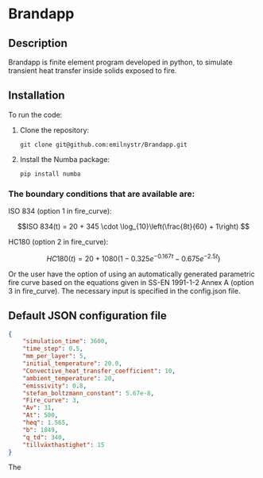 # Brandapp

## Description
Brandapp is finite element program developed in python, to simulate transient heat transfer inside solids exposed to fire.

## Installation
To run the code:

1. Clone the repository:
   ```
   git clone git@github.com:emilnystr/Brandapp.git
   ```

2. Install the Numba package:
   ```
   pip install numba
   ```


### The boundary conditions that are available are:
ISO 834 (option 1 in fire_curve):

$$ISO 834(t) = 20 + 345 \cdot \log_{10}\left(\frac{8t}{60} + 1\right) $$

HC180 (option 2 in fire_curve): 

$$HC180(t) = 20 + 1080 \left(1 - 0.325 e^{-0.167 t} - 0.675 e^{-2.5 t}\right)$$

Or the user have the option of using an automatically generated parametric fire curve based on the equations given in SS-EN 1991-1-2 Annex A (option 3 in fire_curve). The necessary input is specified in the config.json file. 


## Default JSON configuration file

```json
{
    "simulation_time": 3600,
    "time_step": 0.5,
    "mm_per_layer": 5,
    "initial_temperature": 20.0,
    "Convective_heat_transfer_coefficient": 10,
    "ambient_temperature": 20,
    "emissivity": 0.8,
    "stefan_boltzmann_constant": 5.67e-8,
    "Fire_curve": 3,
    "Av": 31,
    "At": 500,
    "heq": 1.565,
    "b": 1849,
    "q_td": 340,
    "tillväxthastighet": 15
}
```
The 
